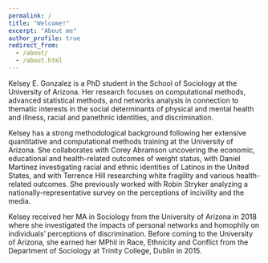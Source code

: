 ```yaml
---
permalink: /
title: "Welcome!"
excerpt: "About me"
author_profile: true
redirect_from: 
  - /about/
  - /about.html
---
```


Kelsey E. Gonzalez is a PhD student in the School of Sociology at the University of Arizona. Her research focuses on computational methods, advanced statistical methods, and networks analysis in connection to thematic interests in the social determinants of physical and mental health and illness, racial and panethnic identities, and discrimination.

Kelsey has a strong methodological background following her extensive quantitative and computational methods training at the University of Arizona. She collaborates with Corey Abramson uncovering the economic, educational and health-related outcomes of weight status, with Daniel Martinez investigating racial and ethnic identities of Latinos in the United States, and with Terrence Hill researching white fragility and various health-related outcomes. She previously worked with Robin Stryker analyzing a nationally-representative survey on the perceptions of incivility and the media.

Kelsey received her MA in Sociology from the University of Arizona in 2018 where she investigated the impacts of personal networks and homophily on individuals’ perceptions of discrimination. Before coming to the University of Arizona, she earned her MPhil in Race, Ethnicity and Conflict from the Department of Sociology at Trinity College, Dublin in 2015.
